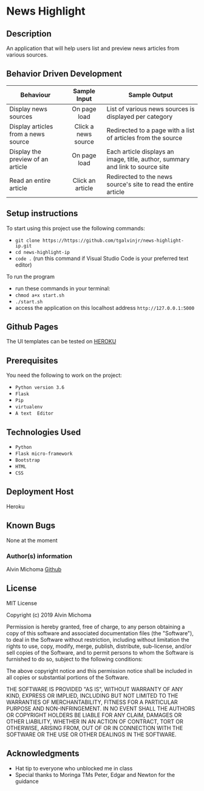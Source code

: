 # News Highlight

## Description

An application that will help users list and preview news articles from various sources.


## Behavior Driven Development
|Behaviour|	Sample Input |	Sample Output|
|---------|:------------:|---------------|
|Display news sources|On page load	|List of various news sources is displayed per category|
|Display articles from a news source|	Click a news source	|Redirected to a page with a list of articles from the source|
|Display the preview of an article	|On page load	|Each article displays an image, title, author, summary and link to source site|
|Read an entire article	|Click an article	|Redirected to the news source's site to read the entire article|

## Setup instructions
To start using this project use the following commands:

* `git clone https://https://github.com/tgalvinjr/news-highlight-ip.git`
* `cd news-highlight-ip`
* `code .` (run this command if Visual Studio Code is your preferred text editor)

To run the program
* run these commands in your terminal:
* `chmod a+x start.sh`
* `./start.sh`
* access the application on this localhost address `http://127.0.0.1:5000`

## Github Pages
The UI templates can be tested on [HEROKU](https://tgalvinjr.github.io/Triangle_Tracker/)


## Prerequisites
You need the following to work on the project:
* `Python version 3.6`
* `Flask`
* `Pip`
* `virtualenv`
* `A text  Editor`


## Technologies Used
* `Python`
* `Flask micro-framework`
* `Bootstrap`
* `HTML`
* `CSS`

## Deployment Host
Heroku

## Known Bugs
None at the moment

### Author(s) information
Alvin Michoma
[Github](https://github.com/tgalvinjr)

## License
MIT License

Copyright (c) 2019 Alvin Michoma

Permission is hereby granted, free of charge, to any person obtaining a copy of this software and associated documentation files (the "Software"), to deal in the Software without restriction, including without limitation the rights to use, copy, modify, merge, publish, distribute, sub-license, and/or sell copies of the Software, and to permit persons to whom the Software is furnished to do so, subject to the following conditions:

The above copyright notice and this permission notice shall be included in all copies or substantial portions of the Software.

THE SOFTWARE IS PROVIDED "AS IS", WITHOUT WARRANTY OF ANY KIND, EXPRESS OR IMPLIED, INCLUDING BUT NOT LIMITED TO THE WARRANTIES OF MERCHANTABILITY, FITNESS FOR A PARTICULAR PURPOSE AND NON-INFRINGEMENT. IN NO EVENT SHALL THE AUTHORS OR COPYRIGHT HOLDERS BE LIABLE FOR ANY CLAIM, DAMAGES OR OTHER LIABILITY, WHETHER IN AN ACTION OF CONTRACT, TORT OR OTHERWISE, ARISING FROM, OUT OF OR IN CONNECTION WITH THE SOFTWARE OR THE USE OR OTHER DEALINGS IN THE SOFTWARE.

## Acknowledgments
- Hat tip to everyone who unblocked me in class
- Special thanks to Moringa TMs Peter, Edgar and Newton for the guidance 
